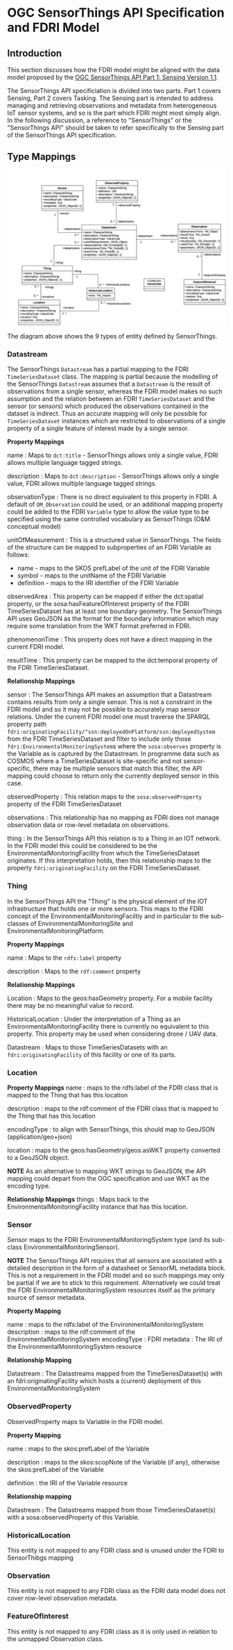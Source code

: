# OGC SensorThings API Specification and FDRI Model

## Introduction

This section discusses how the FDRI model might be aligned with the data model proposed by the [OGC SensorThings API Part 1: Sensing Version 1.1](http://www.opengis.net/doc/is/sensorthings/1.1).

The SensorThings API specificiation is divided into two parts. Part 1 covers Sensing, Part 2 covers Tasking. The Sensing part is intended to address managing and retrieving observations and metadata from heterogeneous IoT sensor systems, and so is the part which FDRI might most simply align. In the following discussion, a reference to "SensorThings" or the "SensorThings API" should be taken to refer specifically to the Sensing part of the SensorThings API specification. 

## Type Mappings

![Sensor Things Entity Types diagram](sensor-things-types.png)

The diagram above shows the 9 types of entity defined by SensorThings.

### Datastream

The SensorThings `Datastream` has a partial mapping to the FDRI `TimeSeriesDataset` class. The mapping is partial because the modelling of the SensorThings `Datastream` assumes that a `Datastream` is the result of observations from a single sensor, whereas the FDRI model makes no such assumption and the relation between an FDRI `TimeSeriesDataset` and the sensor (or sensors) which produced the observations contained in the dataset is indirect. Thus an accurate mapping will only be possible for `TimeSeriesDataset` instances which are restricted to observations of a single property of a single feature of interest made by a single sensor.

**Property Mappings**

name
: Maps to `dct:title` - SensorThings allows only a single value, FDRI allows multiple language tagged strings.

description
: Maps to `dct:description` -  SensorThings allows only a single value, FDRI allows multiple language tagged strings.

observationType
: There is no direct equivalent to this property in FDRI. A default of `OM_Observation` could be used, or an additional mapping property could be added to the FDRI `Variable` type to allow the value type to be specified using the same controlled vocabulary as SensorThings (O&M conceptual model)

unitOfMeasurement
: This is a structured value in SensorThings. The fields of the structure can be mapped to subproperties of an FDRI Variable as follows:
  * name - maps to the SKOS prefLabel of the unit of the FDRI Variable
  * symbol - maps to the unitName of the FDRI Variable
  * definition - maps to the IRI identifier of the FDRI Variable

observedArea
: This property can be mapped if either the dct:spatial property, or the sosa:hasFeatureOfInterest property of the FDRI TimeSeriesDataset has at least one boundary geometry. The SensorThings API uses GeoJSON as the format for the boundary information which may require some translation from the WKT format preferred in FDRI.

phenomenonTime
: This property does not have a direct mapping in the current FDRI model.

resultTime
: This property can be mapped to the dct:temporal property of the FDRI TimeSeriesDataset.

**Relationship Mappings**

sensor
: The SensorThings API makes an assumption that a Datastream contains results from only a single sensor. This is not a constraint in the FDRI model and so it may not be possible to accurately map sensor relations. Under the current FDRI model one must traverse the SPARQL property path `fdri:originatingFacility/^ssn:deployedOnPlatform/ssn:deployedSystem` from the FDRI TimeSeriesDataset and filter to include only those `fdri:EnvironmentalMonitoringSystem`s where the `sosa:observes` property is the Variable as is captured by the Datastream. In programme data such as COSMOS where a TimeSeriesDataset is site-specific and not sensor-specific, there may be multiple sensors that match this filter, the API mapping could choose to return only the currently deployed sensor in this case.

observedProperty
: This relation maps to the `sosa:observedProperty` property of the FDRI TimeSeriesDataset

observations
: This relationship has no mapping as FDRI does not manage observation data or row-level metadata on observations.

thing
: In the SensorThings API this relation is to a Thing in an IOT network. In the FDRI model this could be considered to be the EnvironmentalMonitoringFacility from which the TimeSeriesDataset originates. If this interpretation holds, then this relationship maps to the property `fdri:originatingFacility` on the FDRI TimeSeriesDataset.

### Thing

In the SensorThings API the "Thing" is the physical element of the IOT infrastructure that holds one or more sensors. This maps to the FDRI concept of the EnvironmentalMonitoringFaciltiy and in particular to the sub-classes of EnvironmentalMonitoringSite and EnvironmentalMonitoringPlatform.

**Property Mappings**

name
: Maps to the `rdfs:label` property

description
: Maps to the `rdf:comment` property


**Relationship Mappings**

Location
: Maps to the geos:hasGeometry property. For a mobile facility there may be no meaningful value to record.

HistoricalLocation
: Under the interpretation of a Thing as an EnvironmentalMonitoringFacility there is currently no equivalent to this property. This property may be used when considering drone / UAV data.

Datastream
: Maps to those TimeSeriesDatasets with an `fdri:originatingFacility` of this facility or one of its parts. 

### Location

**Property Mappings**
name
: maps to the rdfs:label of the FDRI class that is mapped to the Thing that has this location

description
: maps to the rdf:comment of the FDRI class that is mapped to the Thing that has this location

encodingType
: to align with SensorThings, this should map to GeoJSON (application/geo+json)

location
: maps to the geos:hasGeometry/geos:asWKT property converted to a GeoJSON object.

**NOTE** As an alternative to mapping WKT strings to GeoJSON, the API mapping could depart from the OGC specification and use WKT as the encoding type.

**Relationship Mappings**
things
: Maps back to the EnvironmentalMonitoringFacility instance that has this location.

### Sensor

Sensor maps to the FDRI EnvironmentalMonitoringSystem type (and its sub-class EnvironmentalMonitoringSensor). 

**NOTE** The SensorThings API requires that all sensors are associated with a detailed description in the form of a datasheet or SensorML metadata block. This is not a requirement in the FDRI model and so such mappings may only be partial if we are to stick to this requirement. Alternatively we could treat the FDRI EnvironmentalMonitoringSystem resources itself as the primary source of sensor metadata.

**Property Mapping**

name
: maps to the rdfs:label of the EnvironmentalMonitoringSystem
description
: maps to the rdf:comment of the EnvironmentalMonitoringSystem
encodingType
: FDRI
metadata
: The IRI of the EnvironmentalMonnitoringSystem resource

**Relationship Mapping**

Datastream
: The Datastreams mapped from the TimeSeriesDataset(s) with an fdri:originatingFacility which hosts a (current) deployment of this EnvironmentalMonitoringSystem

### ObservedProperty

ObservedProperty maps to Variable in the FDRI model.

**Property Mapping**

name
: maps to the skos:prefLabel of the Variable

description
: maps to the skos:scopNote of the Variable (if any), otherwise the skos:prefLabel of the Variable

definition
: the IRI of the Variable resource

**Relationship mapping**

Datastream
: The Datastreams mapped from those TimeSeriesDataset(s) with a sosa:observedProperty of this Variable.

### HistoricalLocation

This entity is not mapped to any FDRI class and is unused under the FDRI to SensorThibgs mapping

### Observation

This entity is not mapped to any FDRI class as the FDRI data model does not cover row-level observation metadata.

### FeatureOfInterest

This entity is not mapped to any FDRI class as it is only used in relation to the unmapped Observation class.